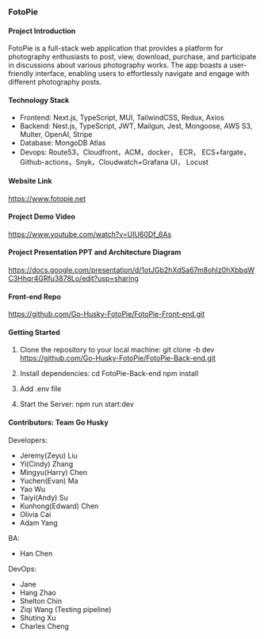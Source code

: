 ### FotoPie

#### Project Introduction

FotoPie is a full-stack web application that provides a platform for photography enthusiasts to post, view, download, purchase, and participate in discussions about various photography works. The app boasts a user-friendly interface, enabling users to effortlessly navigate and engage with different photography posts.

#### Technology Stack

- Frontend: Next.js, TypeScript, MUI, TailwindCSS, Redux, Axios
- Backend: Nest.js, TypeScript, JWT, Mailgun, Jest, Mongoose, AWS S3, Multer, OpenAI, Stripe
- Database: MongoDB Atlas
- Devops: Route53，Cloudfront，ACM，docker， ECR， ECS+fargate，Github-actions，Snyk，Cloudwatch+Grafana UI， Locust

#### Website Link

https://www.fotopie.net

#### Project Demo Video

https://www.youtube.com/watch?v=UIU60Df_6As

#### Project Presentation PPT and Architecture Diagram

https://docs.google.com/presentation/d/1otJGb2hXdSa67m8ohIz0hXbbqWC3Hhqr4GRfu3878Lo/edit?usp=sharing

#### Front-end Repo

https://github.com/Go-Husky-FotoPie/FotoPie-Front-end.git

#### Getting Started

1. Clone the repository to your local machine:
   git clone -b dev https://github.com/Go-Husky-FotoPie/FotoPie-Back-end.git

2. Install dependencies:
   cd FotoPie-Back-end
   npm install

3. Add .env file

4. Start the Server:
   npm run start:dev

#### Contributors: Team Go Husky

Developers:

- Jeremy(Zeyu) Liu
- Yi(Cindy) Zhang
- Mingyu(Harry) Chen
- Yuchen(Evan) Ma
- Yao Wu
- Taiyi(Andy) Su
- Kunhong(Edward) Chen
- Olivia Cai
- Adam Yang

BA:

- Han Chen

DevOps:

- Jane
- Hang Zhao
- Shelton Chin
- Ziqi Wang (Testing pipeline)
- Shuting Xu
- Charles Cheng
